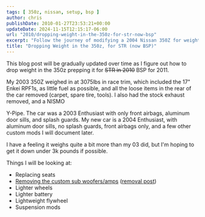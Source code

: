 ```yaml
---
tags: [ 350z, nissan, setup, bsp ]
author: chris
publishDate: 2010-01-27T23:53:21+00:00
updateDate: 2024-11-15T12:15:17-06:00
url: "2010/dropping-weight-in-the-350z-for-str-now-bsp"
excerpt: "Follow the journey of modifying a 2004 Nissan 350Z for weight reduction, detailing modifications including lighter wheels, battery & seats."
title: "Dropping Weight in the 350z, for STR (now BSP)"
---
```


This blog post will be gradually updated over time as I figure out how to drop weight in the 350z prepping it for <s>STR in 2010</s> BSP for 2011.

My 2003 350Z weighed in at 3075lbs in race trim, which included the 17" Enkei RPF1s, as little fuel as possible, and all the loose items in the rear of the car removed (carpet, spare tire, tools). I also had the stock exhaust removed, and a NISMO

Y-Pipe. The car was a 2003 Enthusiast with only front airbags, aluminum door sills, and splash guards. My new car is a 2004 Enthusiast, with aluminum door sills, no splash guards, front airbags only, and a few other custom mods I will document later.

I have a feeling it weighs quite a bit more than my 03 did, but I'm hoping to get it down under 3k pounds if possible.

Things I will be looking at:

- Replacing seats
- [Removing the custom sub woofers/amps](https://www.flickr.com/photos/17726343@N00/4309834337/) ([removal post](/the-350z-goes-on-a-diet))
- Lighter wheels
- Lighter battery
- Lightweight flywheel
- Suspension mods
